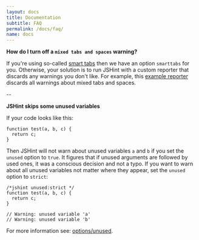 ```yaml
---
layout: docs
title: Documentation
subtitle: FAQ
permalink: /docs/faq/
name: docs
---
```


**How do I turn off a `mixed tabs and spaces` warning?**

If you're using so-called [smart tabs](http://www.emacswiki.org/SmartTabs)
then we have an option `smarttabs` for you. Otherwise, your solution is to
run JSHint with a custom reporter that discards any warnings you don't like.
For example, this [example reporter](https://gist.github.com/3885619)
discards all warnings about mixed tabs and spaces.

--

**JSHint skips some unused variables**

If your code looks like this:

    function test(a, b, c) {
      return c;
    }

Then JSHint will not warn about unused variables `a` and `b` if you set the
`unused` option to `true`. It figures that if unused arguments are followed
by used ones, it was a conscious decision and not a typo. If you want to
warn about all unused variables not matter where they appear, set the `unused`
option to `strict`:

    /*jshint unused:strict */
    function test(a, b, c) {
      return c;
    }

    // Warning: unused variable 'a'
    // Warning: unused variable 'b'

For more information see: [options/unused](http://jshint.com/docs/options/#unused).